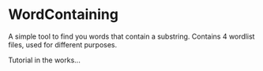 # WordContaining
A simple tool to find you words that contain a substring.
Contains 4 wordlist files, used for different purposes. 

Tutorial in the works...
